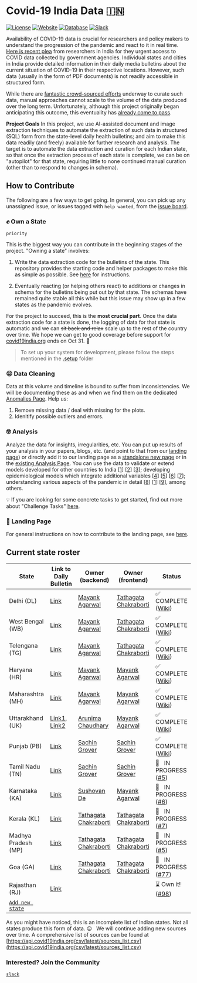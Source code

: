 # Covid-19 India Data 🇮🇳

[![License](https://img.shields.io/badge/license-MIT-purple)](https://github.com/IBM/covid19-india-data/blob/main/LICENSE)
[![Website](https://img.shields.io/badge/website-up-deep%20green)](https://ibm.biz/covid-data-india)
[![Database](https://img.shields.io/badge/database-download-blue)](https://www.dropbox.com/s/hbe04q6vtzapdam/covid-india.db?dl=1)
[![Slack](https://img.shields.io/badge/community-slack-red)](https://join.slack.com/t/covid-19-india-data/shared_invite/zt-uej5v98i-mjggggkLMASKFbZRXzq4xw)

Availability of COVID-19 data is crucial for researchers and policy makers to understand the progression of the pandemic and react to it in real time. [Here is recent plea](https://www.sciencemag.org/news/2021/05/there-are-so-many-hurdles-indian-scientists-plead-government-unlock-covid-19-data) from researchers in India for they urgent access to COVID data collected by government agencies. Individual states and cities in India provide detailed information in their daily media bulletins about the current situation of COVID-19 in their respective locations. However, such data (usually in the form of PDF documents) is not readily accessible in structured form.

While there are [fantastic crowd-sourced efforts](https://www.covid19india.org/) underway to curate such data, manual approaches cannot scale to the volume of the data produced over the long term. Unfortunately, although this project originally began anticipating this outcome, this eventuality has [already come to pass](https://blog.covid19india.org/2021/08/07/end/).

**Project Goals** In this project, we use AI-assisted document and image extraction techniques to automate the extraction of such data in structured (SQL) form from the state-level daily health bulletins; and aim to make this data readily (and freely) available for further research and analysis. The target is to automate the data extraction and curation for each Indian state, so that once the extraction process of each state is complete, we can be on "autopilot" for that state, requiring little to none continued manual curation (other than to respond to changes in schema).

## How to Contribute

The following are a few ways to get going. In general, you can pick up any unassigned issue, or issues tagged with `help wanted`, from the [issue board](https://github.com/IBM/covid19-india-data/issues). 

### ✊ Own a State

`priority`

This is the biggest way you can contribute in the beginning stages of the project. 
"Owning a state" involves:

1. Write the data extraction code for the bulletins of the state. 
This repository provides the starting code and helper packages to make this as simple as possible.
See [here](data_extractor) for instructions. 

2. Eventually reacting (or helping others react) to additions or changes in schema for the
bulletins being put out by that state. The schemas have remained quite stable all this while 
but this issue may show up in a few states as the pandemic evolves.

For the project to succeed, this is the **most crucial part**. Once the data extraction 
code for a state is done, the logging of data for that state is automatic and we can 
~~sit back and relax~~ scale up to the rest of the country over time.
We hope we can get to good coverage before support for 
[covid19india.org](https://blog.covid19india.org/2021/08/07/end/)
ends on Oct 31. 🤞

> To set up your system for development, please follow the steps mentioned in the [.setup](/.setup) folder

### 😒 Data Cleaning

Data at this volume and timeline is bound to suffer from inconsistencies. We will be documenting these as and when we find them on
the dedicated [Anomalies Page](https://india-covid-19-data.mybluemix.net/#/anomalies). Help us:

1. Remove missing data / deal with missing for the plots.
2. Idenitify possible outliers and errors. 

### 🤓 Analysis

Analyze the data for insights, irregularities, etc. You can put up results of your analysis in your papers, blogs, etc. 
(and point to that from our [landing page](https://ibm.biz/covid-data-india)) or directly add it to our landing page as a 
[standalone new page](frontend/README.md#adding-a-new-page) or in the [existing Analysis Page](https://india-covid-19-data.mybluemix.net/#/analysis).
You can use the data to validate or extend models developed for other
countries to India [[1](https://www.cdc.gov/mmwr/volumes/70/wr/mm7019e3.htm)] [[2](https://www.ncbi.nlm.nih.gov/pmc/articles/PMC7685335)] [[3](https://dl.acm.org/doi/10.5555/3463952.3464047)]; developing epidemiological models which
integrate additional variables [[4](https://pubmed.ncbi.nlm.nih.gov/33144763)] [[5](https://europepmc.org/article/PPR/PPR276812)] [[6](https://pubmed.ncbi.nlm.nih.gov/32995829)] [[7](https://epubs.siam.org/doi/abs/10.1137/s0036144500371907)];
understanding various aspects of the pandemic in detail [[8](https://pubmed.ncbi.nlm.nih.gov/34173439)] [[1]()] [[9]()], among others.

💡 If you are looking for some concrete tasks to get started, 
find out more about "Challenge Tasks" [here](https://india-covid-19-data.mybluemix.net/#/tasks).

### 🧐 Landing Page

For general instructions on how to contribute to the landing page, see [here](./frontend/README.md).

## Current state roster

| State | Link to Daily Bulletin | Owner (backend) | Owner (frontend) | Status |
|-------|------------------------|-----------------|------------------|--------|
| Delhi (DL) | [Link](http://health.delhigovt.nic.in/wps/wcm/connect/doit_health/Health/Home/Covid19/Bulletin+August+2021) | [Mayank Agarwal](https://github.com/MayankAgarwal) | [Tathagata Chakraborti](https://github.com/TathagataChakraborti) | :white_check_mark: &nbsp; COMPLETE ([Wiki](https://github.com/IBM/covid19-india-data/wiki/States#delhi-dl-database-schema)) |
| West Bengal (WB) | [Link](https://www.wbhealth.gov.in/pages/corona/bulletin) | [Mayank Agarwal](https://github.com/MayankAgarwal) | [Tathagata Chakraborti](https://github.com/TathagataChakraborti) | :white_check_mark: &nbsp; COMPLETE ([Wiki](https://github.com/IBM/covid19-india-data/wiki/States#west-bengal-wb-database-schema)) | 
| Telengana (TG) | [Link](https://covid19.telangana.gov.in/announcements/media-bulletins/) | [Mayank Agarwal](https://github.com/MayankAgarwal) | [Tathagata Chakraborti](https://github.com/TathagataChakraborti) | :white_check_mark: &nbsp; COMPLETE ([Wiki](https://github.com/IBM/covid19-india-data/wiki/States#telangana-tg-database-schema)) | 
| Haryana (HR) | [Link](http://nhmharyana.gov.in/page?id=208) | [Mayank Agarwal](https://github.com/MayankAgarwal) | [Mayank Agarwal](https://github.com/MayankAgarwal) | :white_check_mark: &nbsp; COMPLETE ([Wiki](https://github.com/IBM/covid19-india-data/wiki/States#haryana-hr-database-schema)) | 
| Maharashtra (MH) | [Link](http://arogya.maharashtra.gov.in/1175/Novel--Corona-Virus) | [Mayank Agarwal](https://github.com/MayankAgarwal) | [Mayank Agarwal](https://github.com/MayankAgarwal) | :white_check_mark: &nbsp; COMPLETE ([Wiki](https://github.com/IBM/covid19-india-data/wiki/States#maharashtra-mh-database-schema)) | 
| Uttarakhand (UK) | [Link1](https://health.uk.gov.in/pages/view/134-covid19-health-bulletin-for-uttarakhand-page-01), [Link2](https://health.uk.gov.in/pages/view/151-covid19-health-bulletin-for-uttarakhand-page-10)| [Arunima Chaudhary](https://github.com/arunima-chaudhary) | [Mayank Agarwal](https://github.com/MayankAgarwal) | :white_check_mark: &nbsp; COMPLETE ([Wiki](https://github.com/IBM/covid19-india-data/wiki/States#uttarakhand-uk-database-schema)) |
| Punjab (PB) | [Link](http://covaprod.punjab.gov.in/covid-response.html?language=e) | [Sachin Grover](https://github.com/sachingrover211) | [Sachin Grover](https://github.com/sachingrover211) | :white_check_mark: &nbsp; COMPLETE ([Wiki](https://github.com/IBM/covid19-india-data/wiki/States#punjab-pb-database-schema)) |
| Tamil Nadu (TN) | [Link](https://stopcorona.tn.gov.in/daily-bulletin/) | [Sachin Grover](https://github.com/sachingrover211) | [Sachin Grover](https://github.com/sachingrover211) | :construction: &nbsp; IN PROGRESS ([#5](https://github.com/IBM/covid19-india-data/issues/5)) |
| Karnataka (KA) | [Link](https://covid19.karnataka.gov.in/govt_bulletin/en) | [Sushovan De](https://github.com/sushovande) | [Mayank Agarwal](https://github.com/MayankAgarwal) | :construction: &nbsp; IN PROGRESS ([#6](https://github.com/IBM/covid19-india-data/issues/6)) |
| Kerala (KL) | [Link](https://dhs.kerala.gov.in/%e0%b4%a1%e0%b5%86%e0%b4%af%e0%b4%bf%e0%b4%b2%e0%b4%bf-%e0%b4%ac%e0%b5%81%e0%b4%b3%e0%b5%8d%e0%b4%b3%e0%b4%b1%e0%b5%8d%e0%b4%b1%e0%b4%bf%e0%b4%a8%e0%b5%8d%e2%80%8d/) | [Tathagata Chakraborti](https://github.com/TathagataChakraborti) | [Tathagata Chakraborti](https://github.com/TathagataChakraborti) | :construction: &nbsp; IN PROGRESS ([#7](https://github.com/IBM/covid19-india-data/issues/7)) |
| Madhya Pradesh (MP) | [Link](http://sarthak.nhmmp.gov.in/covid/health-bulletin/) | [Tathagata Chakraborti](https://github.com/TathagataChakraborti) | [Tathagata Chakraborti](https://github.com/TathagataChakraborti) | :construction: &nbsp; IN PROGRESS ([#5](https://github.com/IBM/covid19-india-data/issues/8)) |
| Goa (GA) | [Link](https://www.goa.gov.in/covid-19/) | [Tathagata Chakraborti](https://github.com/TathagataChakraborti) | [Tathagata Chakraborti](https://github.com/TathagataChakraborti) | :construction: &nbsp; IN PROGRESS ([#77](https://github.com/IBM/covid19-india-data/issues/77)) |
| Rajasthan (RJ) | [Link](http://rajswasthya.nic.in/) | | | ⌛ Own it! ([#98](https://github.com/IBM/covid19-india-data/issues/98)) |
| [`Add new state`](https://github.com/IBM/covid19-india-data/issues/new?assignees=&labels=new+state&template=new-state-template.md&title=New+State%3A+%5BENTER+NAME+HERE%5D) | |  |  | |  |

As you might have noticed, this is an incomplete list of Indian states. 
Not all states produce this form of data. ☹️
&nbsp; We will continue adding new sources over time. A comprehensive list of sources can be found at [https://api.covid19india.org/csv/latest/sources_list.csv](https://api.covid19india.org/csv/latest/sources_list.csv)

### Interested? Join the Community 

[`slack`](https://join.slack.com/t/covid-19-india-data/shared_invite/zt-uej5v98i-mjggggkLMASKFbZRXzq4xw)
